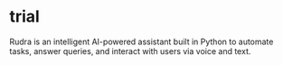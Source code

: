 # trial
Rudra is an intelligent AI-powered assistant built in Python to automate tasks, answer queries, and interact with users via voice and text.

